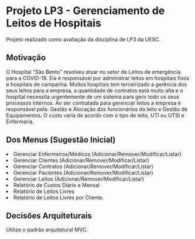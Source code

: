 # Projeto LP3 - Gerenciamento de Leitos de Hospitais
Projeto realizado como avaliação da disciplina de LP3 da UESC.

## Motivação 

O Hospital "São Bento" resolveu atuar no setor de Leitos de emergência para a COVID-19. Ela é responsável por administrar leitos em hospitais fixos e hospitais de campanha. Muitos hospitais tem terceirizado a gerência dos seus leitos para a empresa, a quantidade de contratos está muito alta e o hospital necessita urgentemente de um sistema para gerir todo os seus processos internos. Ao ser contratada para gerenciar leitos a empresa é responsável pela: Gestão e Alocação dos funcionários do leito e Gestão de Equipamentos. O custo varia de acordo com o tipo de leito, UTI ou UTSI e Enfermaria.

## Dos Menus (Sugestão Inicial)

<od>
<li>Gerenciar Enfermeiros/Médicos (Adicionar/Remover/Modificar/Listar)</li>
<li>Gerenciar Clientes (Adicionar/Remover/Modificar/Listar)</li>
<li>Gerenciar Contratos (Adicionar/Remover/Modificar/Listar)</li>
<li>Gerenciar Pacientes (Adicionar/Remover/Modificar/Listar)</li>
<li>Gerenciar Leitos (Adicionar/Remover/Modificar/Listar)</li>
<li>Relatório de Custos Diário e Mensal</li>
<li>Relatório de Leitos Livres</li>
<li>Relatório de Leitos Livres por Cliente.</li>
</od>

## Decisões Arquiteturais

Utilize o padrão arquitetural MVC.